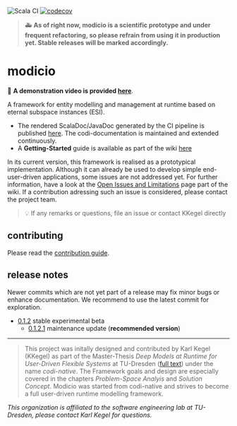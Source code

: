 ![Scala CI](https://github.com/modicio/modicio/workflows/Scala%20CI/badge.svg)
[![codecov](https://codecov.io/gh/modicio/modicio/branch/main/graph/badge.svg?token=TY4TLWUGSG)](https://codecov.io/gh/modicio/modicio)

> :ambulance: **As of right now, modicio is a scientific prototype and under frequent refactoring, so please refrain from using it in production yet. Stable releases will be marked accordingly.**

# modicio

:movie_camera: **A demonstration video is provided [here](https://videocampus.sachsen.de/m/3edea95717a07f74373ac0bdab1f29938e6374fa262a938afa55818b19d84d071c53fa20f61bf52acac6ea4530bc21c4fdeeb1b6c8814c6af38deacd54130e5d)**.

A framework for entity modelling and management at runtime based on eternal subspace instances (ESI).

* The rendered ScalaDoc/JavaDoc generated by the CI pipeline is published [here](https://modicio.github.io/modicio-docs). The codi-documentation is maintained and extended continuously.
* A **Getting-Started** guide is available as part of the wiki [here](https://github.com/modicio/modicio/wiki/Getting-Started)

In its current version, this framework is realised as a prototypical implementation. Although it can already be used to develop simple end-user-driven applications, some issues are not addressed yet. For further information, have a look at the [Open Issues and Limitations](https://github.com/modicio/modicio/wiki/Open-Issues#open-issues-and-limitations) page part of the wiki. If a contribution adressing such an issue is considered, please contact the project team.

>:bulb: If any remarks or questions, file an issue or contact KKegel directly

## contributing 

Please read the [contribution guide](https://github.com/modicio/modicio/blob/main/CONTRIBUTING.md).

## release notes

Newer commits which are not yet part of a release may fix minor bugs or enhance documentation. We recommend to use the latest commit for exploration.

* [0.1.2](https://github.com/modicio/modicio/releases/tag/0.1.2) stable experimental beta
  * [0.1.2.1](https://github.com/modicio/modicio/releases/tag/0.1.2.1) maintenance update (**recommended version**)

---

> This project was initally designed and contributed by Karl Kegel (KKegel) as part of the Master-Thesis *Deep Models at Runtime for User-Driven Flexible Systems* at TU-Dresden ([full text](https://www.researchgate.net/publication/361725823_Deep_ModelsRuntime_for_User-Driven_Flexible_Systems)) under the name *codi-native*. The Framework goals and design are especially covered in the chapters *Problem-Space Analyis* and *Solution Concept*. Modicio was started from codi-native and strives to become a full user-driven runtime modelling framework.

*This organization is affiliated to the software engineering lab at TU-Dresden, please contact Karl Kegel for questions.*
